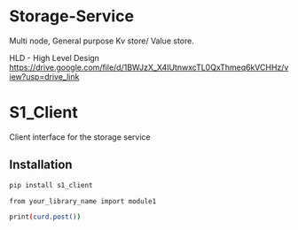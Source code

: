 # Storage-Service
Multi node, General purpose Kv store/ Value store. 

HLD - High Level Design
https://drive.google.com/file/d/1BWJzX_X4IUtnwxcTL0QxThmeq6kVCHHz/view?usp=drive_link


# S1_Client

Client interface for the storage service

## Installation

```bash
pip install s1_client

from your_library_name import module1

print(curd.post())

